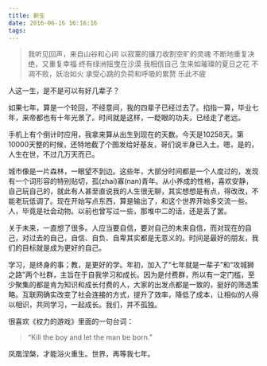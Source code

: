 ```yaml
---
title: 新生
date: 2016-06-16 16:16:16
tags:
---
```

> 我听见回声，来自山谷和心间
> 以寂寞的镰刀收割空旷的灵魂
> 不断地重复决绝，又重复幸福
> 终有绿洲摇曳在沙漠
> 我相信自己
> 生来如璀璨的夏日之花
> 不凋不败，妖冶如火
> 承受心跳的负荷和呼吸的累赘
> 乐此不疲

人这一生，是不是可以有好几辈子？

如果七年，算是一个轮回，不经意间，我的四辈子已经过去了。掐指一算，毕业七年，来帝都也有十年光景了。时间就是这样，一眨眼的功夫，已经走了老远。

手机上有个倒计时应用，我拿来算从出生到现在的天数。今天是10258天。第10000天整的时候，还特地截了个图发给好基友，哥们说半身已入土。嗯，是的，人生在世，不过几万天而已。

城市像是一片森林，一眼望不到边。这些年，大部分时间都是一个人度过的，发现有一个词形容的特别贴切，孤(zhai)寡(nan)青年。从小养成的性格，喜欢安静，自己玩自己的，就此有人甚至直说我的人生很无聊，其实想想是有点，得改改，不能老玩低调了。现在开始写点东西，算是输出了，和这个世界开始多交流一些。人，毕竟是社会动物。以前也曾写过一些，那堆中二的话，还是丢了罢。

关于未来，一直想了很多。人应当要自信，要对自己的未来自信，而对现在的自己，对过去的自己，自信、自负、自卑其实都是无意义的。时间是最好的朋友，我们的目标就是成为更好的自己。

学习，是终身的事；教，是更好的学。年初，加入了“七年就是一辈子”和“攻城狮之路”两个社群，主旨在于自我学习和成长。因为是付费群，所以有一定门槛，至少聚集的都是肯为知识和成长付费的人，大家的出发点都是一致的，挺好的筛选策略。互联网确实改变了社会连接的方式，提升了效率，降低了成本，让相似的人得以相识，共同学习，一起成长。我们，并不孤独。

很喜欢《权力的游戏》里面的一句台词：
> “Kill the boy and let the man be born.”

凤凰涅槃，才能浴火重生。世界，再等我七年。